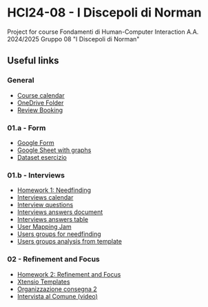 # HCI24-08 - I Discepoli di Norman
Project for course Fondamenti di Human-Computer Interaction A.A. 2024/2025 Gruppo 08 "I Discepoli di Norman"

<h2>Useful links</h2>

<h3>General</h3>

* [Course calendar](https://docs.google.com/spreadsheets/d/1M_SUrRKm9PU0jqc5yymdn7SbBcqqhFENlhLJNk0iOeU/edit?usp=sharing)
* [OneDrive Folder](https://polimi365-my.sharepoint.com/shared?id=%2Fpersonal%2F10771954%5Fpolimi%5Fit%2FDocuments%2FHuman%2DComputer%20Interaction&listurl=%2Fpersonal%2F10771954%5Fpolimi%5Fit%2FDocuments)
* [Review Booking](https://docs.google.com/spreadsheets/d/1bUEev_bgPnlF7k2So-3WVfrXRvhsT6oa6bVnm_aCfDU/edit?gid=1231170709#gid=1231170709)

<h3>01.a - Form</h3>

* [Google Form](https://forms.gle/WVAMH16uJGw6F2Jj7)
* [Google Sheet with graphs](https://docs.google.com/spreadsheets/d/130QcHR4Oc3DtEAcvxQkfM98sfTjPhIKeRjfk3MHMUbE/edit?usp=sharing)
* [Dataset esercizio](https://docs.google.com/document/d/1jVIqQmBYIufGpliFe61FsjmdcHN5wi-p/edit?usp=sharing&ouid=109686903977756059308&rtpof=true&sd=true)

<h3>01.b - Interviews</h3>

* [Homework 1: Needfinding](https://docs.google.com/document/d/1L-OfIaDl7AQUmAnwSZj2Lh3Zmyfaduoh/edit?usp=sharing&ouid=101192016347473430286&rtpof=true&sd=true)
* [Interviews calendar](https://docs.google.com/spreadsheets/d/1uRdan2ZB-wEE2JUlIbiXemXsnmw2iOsiYlFtNuVcxWU/edit?gid=0#gid=0)
* [Interview questions](https://docs.google.com/document/d/1EGdVpHBL9-leMw78sWCqmyDzhsqaRYL1d93MWT_XPsI/edit?usp=sharing)
* [Interviews answers document](https://docs.google.com/document/d/14xaC1ZSRl0_zvAmj2-6FrEs9C-cDkynfBbA3XHe0Gvg/edit?usp=sharing)
* [Interviews answers table](https://docs.google.com/spreadsheets/d/1Ue5aNF-DA4_kQ2AHTtH5NNPFstoeDtyOOgbJyq0GAXM/edit?usp=sharing)
* [User Mapping Jam](https://www.figma.com/board/4u6Fge1BaQCsR3qxkpB2ME/Untitled?node-id=0-1&t=pUE8hrMNSDidOxyR-1)
* [Users groups for needfinding](https://docs.google.com/document/d/1Uf3O8jUfAHhm_t7L0dthuxd_JUW5lDpoPZfVXP74L3g/edit?usp=sharing)
* [Users groups analysis from template](https://docs.google.com/spreadsheets/d/1eWkC7ybfG9k-qC0n_p61JBYKLa3ZsWYU/edit?usp=sharing&ouid=109686903977756059308&rtpof=true&sd=true)

<h3>02 - Refinement and Focus</h3>

* [Homework 2: Refinement and Focus](https://docs.google.com/document/d/1yfjb8aiYY0oBR9UuriafQSIdraElrhlT/edit?usp=sharing&ouid=101192016347473430286&rtpof=true&sd=true)
* [Xtensio Templates](https://xtensio.com/templates/)
* [Organizzazione consegna 2](https://docs.google.com/document/d/15lyGKtNk7S3L6MDMJwC6XR_9sYVoIBP5g4uGdnUp9Q4/edit?usp=sharing)
* [Intervista al Comune (video)](https://drive.google.com/file/d/1ZvwckrhoEQwdwPSkBj1avbF7inmmBXmm/view?usp=sharing)
